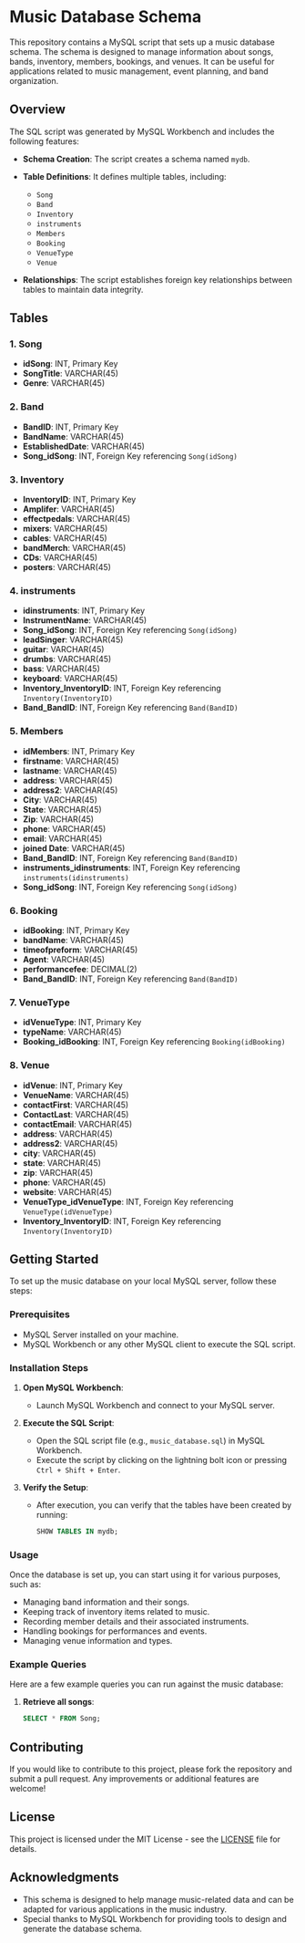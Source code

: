 # Music Database Schema

This repository contains a MySQL script that sets up a music database schema. The schema is designed to manage information about songs, bands, inventory, members, bookings, and venues. It can be useful for applications related to music management, event planning, and band organization.

## Overview

The SQL script was generated by MySQL Workbench and includes the following features:

- **Schema Creation**: The script creates a schema named `mydb`.
- **Table Definitions**: It defines multiple tables, including:
  - `Song`
  - `Band`
  - `Inventory`
  - `instruments`
  - `Members`
  - `Booking`
  - `VenueType`
  - `Venue`

- **Relationships**: The script establishes foreign key relationships between tables to maintain data integrity.

## Tables

### 1. Song
- **idSong**: INT, Primary Key
- **SongTitle**: VARCHAR(45)
- **Genre**: VARCHAR(45)

### 2. Band
- **BandID**: INT, Primary Key
- **BandName**: VARCHAR(45)
- **EstablishedDate**: VARCHAR(45)
- **Song_idSong**: INT, Foreign Key referencing `Song(idSong)`

### 3. Inventory
- **InventoryID**: INT, Primary Key
- **Amplifer**: VARCHAR(45)
- **effectpedals**: VARCHAR(45)
- **mixers**: VARCHAR(45)
- **cables**: VARCHAR(45)
- **bandMerch**: VARCHAR(45)
- **CDs**: VARCHAR(45)
- **posters**: VARCHAR(45)

### 4. instruments
- **idinstruments**: INT, Primary Key
- **InstrumentName**: VARCHAR(45)
- **Song_idSong**: INT, Foreign Key referencing `Song(idSong)`
- **leadSinger**: VARCHAR(45)
- **guitar**: VARCHAR(45)
- **drumbs**: VARCHAR(45)
- **bass**: VARCHAR(45)
- **keyboard**: VARCHAR(45)
- **Inventory_InventoryID**: INT, Foreign Key referencing `Inventory(InventoryID)`
- **Band_BandID**: INT, Foreign Key referencing `Band(BandID)`

### 5. Members
- **idMembers**: INT, Primary Key
- **firstname**: VARCHAR(45)
- **lastname**: VARCHAR(45)
- **address**: VARCHAR(45)
- **address2**: VARCHAR(45)
- **City**: VARCHAR(45)
- **State**: VARCHAR(45)
- **Zip**: VARCHAR(45)
- **phone**: VARCHAR(45)
- **email**: VARCHAR(45)
- **joined Date**: VARCHAR(45)
- **Band_BandID**: INT, Foreign Key referencing `Band(BandID)`
- **instruments_idinstruments**: INT, Foreign Key referencing `instruments(idinstruments)`
- **Song_idSong**: INT, Foreign Key referencing `Song(idSong)`

### 6. Booking
- **idBooking**: INT, Primary Key
- **bandName**: VARCHAR(45)
- **timeofpreform**: VARCHAR(45)
- **Agent**: VARCHAR(45)
- **performancefee**: DECIMAL(2)
- **Band_BandID**: INT, Foreign Key referencing `Band(BandID)`

### 7. VenueType
- **idVenueType**: INT, Primary Key
- **typeName**: VARCHAR(45)
- **Booking_idBooking**: INT, Foreign Key referencing `Booking(idBooking)`

### 8. Venue
- **idVenue**: INT, Primary Key
- **VenueName**: VARCHAR(45)
- **contactFirst**: VARCHAR(45)
- **ContactLast**: VARCHAR(45)
- **contactEmail**: VARCHAR(45)
- **address**: VARCHAR(45)
- **address2**: VARCHAR(45)
- **city**: VARCHAR(45)
- **state**: VARCHAR(45)
- **zip**: VARCHAR(45)
- **phone**: VARCHAR(45)
- **website**: VARCHAR(45)
- **VenueType_idVenueType**: INT, Foreign Key referencing `VenueType(idVenueType)`
- **Inventory_InventoryID**: INT, Foreign Key referencing `Inventory(InventoryID)`

## Getting Started

To set up the music database on your local MySQL server, follow these steps:

### Prerequisites

- MySQL Server installed on your machine.
- MySQL Workbench or any other MySQL client to execute the SQL script.

### Installation Steps

1. **Open MySQL Workbench**:
   - Launch MySQL Workbench and connect to your MySQL server.

2. **Execute the SQL Script**:
   - Open the SQL script file (e.g., `music_database.sql`) in MySQL Workbench.
   - Execute the script by clicking on the lightning bolt icon or pressing `Ctrl + Shift + Enter`.

3. **Verify the Setup**:
   - After execution, you can verify that the tables have been created by running:
     ```sql
     SHOW TABLES IN mydb;
     ```

### Usage

Once the database is set up, you can start using it for various purposes, such as:

- Managing band information and their songs.
- Keeping track of inventory items related to music.
- Recording member details and their associated instruments.
- Handling bookings for performances and events.
- Managing venue information and types.

### Example Queries

Here are a few example queries you can run against the music database:

1. **Retrieve all songs**:
   ```sql
   SELECT * FROM Song;
   ```
## Contributing

If you would like to contribute to this project, please fork the repository and submit a pull request. Any improvements or additional features are welcome!

## License

This project is licensed under the MIT License - see the [LICENSE](LICENSE) file for details.

## Acknowledgments

- This schema is designed to help manage music-related data and can be adapted for various applications in the music industry.
- Special thanks to MySQL Workbench for providing tools to design and generate the database schema.
